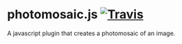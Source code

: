 # photomosaic.js [![Travis](https://img.shields.io/travis/rust-lang/rust.svg)](https://travis-ci.org/ritz078/photomosaic.js)

A javascript plugin that creates a photomosaic of an image.
